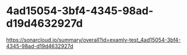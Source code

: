 # 4ad15054-3bf4-4345-98ad-d19d4632927d
https://sonarcloud.io/summary/overall?id=examly-test_4ad15054-3bf4-4345-98ad-d19d4632927d
